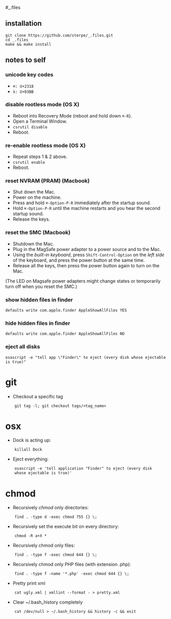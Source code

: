 #_.files


## installation
	git clone https://github.com/sterpe/_.files.git
	cd _.files
	make && make install

## notes to self

### unicode key codes
- `⌘: U+2318`
- `λ: U+03BB`

### disable rootless mode (OS X)
- Reboot into Recovery Mode (reboot and hold down `⌘-R`).
- Open a Terminal Window.
- `csrutil disable`
- Reboot.

### re-enable rootless mode (OS X)
- Repeat steps 1 & 2 above.
- `csrutil enable`
- Reboot.

### reset NVRAM (PRAM) (Macbook)
- Shut down the Mac.
- Power on the machine.
- Press and hold `⌘-Option-P-R` immediately after the startup sound.
- Hold `⌘-Option-P-R` until the machine restarts and you hear the second startup sound.
- Release the keys.

### reset the SMC (Macbook)
- Shutdown the Mac.
- Plug in the MagSafe power adapter to a power source and to the Mac.
- Using the _built-in keyboard_, press `Shift-Control-Option` on the _left side_
of the keyboard, and press the power button at the same time.
- Release all the keys, then press the power button again to turn on the Mac.

(The LED on Magsafe power adapters might change states or temporarily turn off
when you reset the SMC.)

### show hidden files in finder
	defaults write com.apple.finder AppleShowAllFiles YES

### hide hidden files in finder
	defaults write com.apple.finder AppleShowAllFiles NO

### eject all disks
	osascript -e "tell app \"Finder\" to eject (every disk whose ejectable is true)"
git
===
* Checkout a specific tag

````
	git tag -l; git checkout tags/<tag_name>
````

osx
===
* Dock is acting up:

````
	killall Dock
````

* Eject everything:

````
	osascript -e 'tell application "Finder" to eject (every disk 
	whose ejectable is true)'
````

chmod
===

* Recursively *chmod* only directories:

````
	find . -type d -exec chmod 755 {} \;
````

* Recursively set the execute bit on every directory:

````
	chmod -R a+X *
````

* Recursively chmod only files:

````
	find . -type f -exec chmod 644 {} \;
````

* Recursively chmod only PHP files (with extension .php):

````
	find . -type f -name '*.php' -exec chmod 644 {} \;
````

* Pretty print xml

```
	cat ugly.xml | xmllint --format - > pretty.xml
```

* Clear ~/.bash_history completely

```
	cat /dev/null > ~/.bash_history && history -c && exit
```
